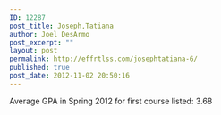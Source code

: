```yaml
---
ID: 12287
post_title: Joseph,Tatiana
author: Joel DesArmo
post_excerpt: ""
layout: post
permalink: http://effrtlss.com/josephtatiana-6/
published: true
post_date: 2012-11-02 20:50:16
---
```

<p>Average GPA in Spring 2012 for first course listed: 3.68</p>